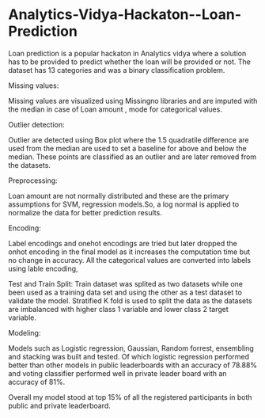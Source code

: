 # Analytics-Vidya-Hackaton--Loan-Prediction

Loan prediction is a popular hackaton in Analytics vidya where a solution has to be provided to predict whether the loan will be provided or not. The dataset has 13 categories and was a binary classification problem.

Missing values:

Missing values are visualized using Missingno libraries and are imputed with the median in case of Loan amount , mode for categorical values. 

Outlier detection:

Outlier are detected using Box plot where the 1.5 quadratile difference are used from the median are used to set a baseline for above and below the median. These points are classified as an outlier and are later removed from the datasets.

Preprocessing:

Loan amount are not normally distributed and these are the primary assumptions for SVM, regression models.So, a log normal is applied to normalize the data for better prediction results.

Encoding:

Label encodings and onehot encodings are tried but later dropped the onhot encoding in the final model as it increases the computation time but no change in accuracy. All the categorical values are converted into labels using lable encoding,

Test and Train Split:
Train dataset was splited as two datasets while one been used as a training data set and using the other as a test dataset to validate the model. Stratified K fold is used to split the data as the datasets are imbalanced with higher class 1 variable and lower class 2 target variable.

Modeling:

Models such as Logistic regression, Gaussian, Random forrest, ensembling and stacking was built and tested. Of which logistic regression performed better than other models in public leaderboards with an accuracy of 78.88% and voting classifier performed well in private leader board with an accuracy of 81%.

Overall my model stood at top 15% of all the registered participants in both public and private leaderboard. 
